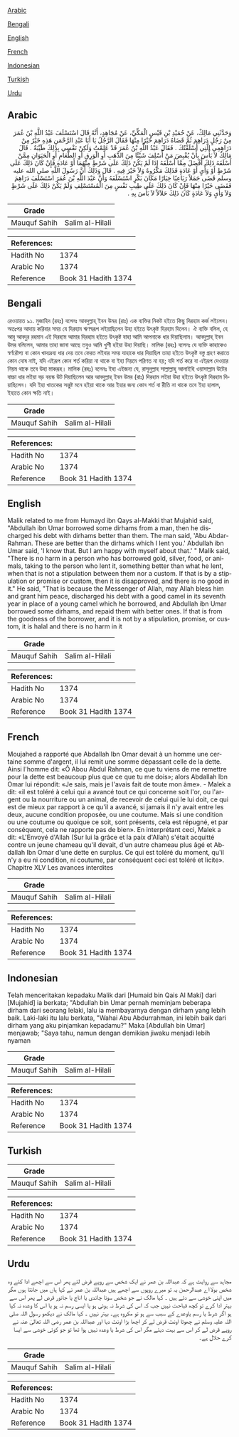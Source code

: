 [Arabic](#arabic)

[Bengali](#bengali)

[English](#english)

[French](#french)

[Indonesian](#indonesian)

[Turkish](#turkish)

[Urdu](#urdu)

## Arabic


<div dir="rtl" lang="ar" style={{fontSize:'larger',backgroundColor:'#f8f9fa',padding:20}}>
وَحَدَّثَنِي مَالِكٌ، عَنْ حُمَيْدِ بْنِ قَيْسٍ الْمَكِّيِّ، عَنْ مُجَاهِدٍ، أَنَّهُ قَالَ اسْتَسْلَفَ عَبْدُ اللَّهِ بْنُ عُمَرَ مِنْ رَجُلٍ دَرَاهِمَ ثُمَّ قَضَاهُ دَرَاهِمَ خَيْرًا مِنْهَا فَقَالَ الرَّجُلُ يَا أَبَا عَبْدِ الرَّحْمَنِ هَذِهِ خَيْرٌ مِنْ دَرَاهِمِي الَّتِي أَسْلَفْتُكَ ‏.‏ فَقَالَ عَبْدُ اللَّهِ بْنُ عُمَرَ قَدْ عَلِمْتُ وَلَكِنْ نَفْسِي بِذَلِكَ طَيِّبَةٌ ‏.‏ قَالَ مَالِكٌ لاَ بَأْسَ بِأَنْ يُقْبِضَ مَنْ أُسْلِفَ شَيْئًا مِنَ الذَّهَبِ أَوِ الْوَرِقِ أَوِ الطَّعَامِ أَوِ الْحَيَوَانِ مِمَّنْ أَسْلَفَهُ ذَلِكَ أَفْضَلَ مِمَّا أَسْلَفَهُ إِذَا لَمْ يَكُنْ ذَلِكَ عَلَى شَرْطٍ مِنْهُمَا أَوْ عَادَةٍ فَإِنْ كَانَ ذَلِكَ عَلَى شَرْطٍ أَوْ وَأْىٍ أَوْ عَادَةٍ فَذَلِكَ مَكْرُوهٌ وَلاَ خَيْرَ فِيهِ ‏.‏ قَالَ وَذَلِكَ أَنَّ رَسُولَ اللَّهِ صلى الله عليه وسلم قَضَى جَمَلاً رَبَاعِيًا خِيَارًا مَكَانَ بَكْرٍ اسْتَسْلَفَهُ وَأَنَّ عَبْدَ اللَّهِ بْنَ عُمَرَ اسْتَسْلَفَ دَرَاهِمَ فَقَضَى خَيْرًا مِنْهَا فَإِنْ كَانَ ذَلِكَ عَلَى طِيبِ نَفْسٍ مِنَ الْمُسْتَسْلِفِ وَلَمْ يَكُنْ ذَلِكَ عَلَى شَرْطٍ وَلاَ وَأْىٍ وَلاَ عَادَةٍ كَانَ ذَلِكَ حَلاَلاً لاَ بَأْسَ بِهِ ‏.‏
</div>
<div style={{backgroundColor:'#f8f9fa',padding:20, marginBottom: 10}}><table> <thead> <tr> <th>Grade</th> <th></th> </tr> </thead> <tbody> <tr><td>Mauquf Sahih</td><td>Salim al-Hilali</td></tr></tbody></table><table> <thead> <tr> <th>References:</th> <th></th> </tr> </thead> <tbody><tr><td>Hadith No</td><td>1374</td></tr><tr><td>Arabic No</td><td>1374</td></tr><tr><td>Reference</td><td>Book 31 Hadith 1374</td></tr></tbody></table></div>

## Bengali


<div dir="ltr" lang="bn" style={{fontSize:'larger',backgroundColor:'#f8f9fa',padding:20}}>
রেওয়ায়ত ৯১. মুজাহিদ (রহঃ) বলেনঃ আবদুল্লাহ্ ইবন উমর (রাঃ) এক ব্যক্তির নিকট হইতে কিছু দিরহাম কর্জ লইলেন। অতঃপর আদায় করিবার সময় যে দিরহাম ঋণস্বরূপ লইয়াছিলেন উহা হইতে উৎকৃষ্ট দিরহাম দিলেন। ঐ ব্যক্তি বলিল, হে আবু আবদুর রহমান এই দিরহাম আমার দিরহাম হইতে উৎকৃষ্ট যাহা আমি আপনাকে ধার দিয়াছিলাম। আবদুল্লাহ্ ইবন উমর বলিলেন, আমার তাহা জানা আছে তবুও আমি খুশী হইয়া উহা দিয়াছি। মালিক (রহঃ) বলেনঃ যে ব্যক্তি কাহাকেও স্বর্ণরৌপ্য বা কোন খাদ্যদ্রব্য ধার দেয় তবে ফেরত লইবার সময় যাহাকে ধার দিয়াছিল তাহা হইতে উৎকৃষ্ট বস্তু গ্রহণ করাতে কোন দোষ নাই, যদি এইরূপ কোন শর্ত করিয়া না থাকে বা ইহা নিয়মে পরিণত না হয়; যদি শর্ত করে বা এইরূপ দেওয়ার নিয়ম থাকে তবে উহা মাকরূহ। মালিক (রহঃ) বলেনঃ ইহা এইজন্য যে, রাসূলুল্লাহ সাল্লাল্লাহু আলাইহি ওয়াসাল্লাম উটের বাচ্চা ধার লইয়া বড় বয়স্ক উট দিয়াছিলেন আর আবদুল্লাহ্ ইবন উমর (রাঃ) দিরহাম লইয়া উহা হইতে উৎকৃষ্ট দিরহাম দিয়াছিলেন। যদি ইহা খাতকের সন্তুষ্ট মনে হইয়া থাকে আর ইহার জন্য কোন শর্ত বা রীতি না থাকে তবে ইহা হালাল, ইহাতে কোন ক্ষতি নাই।
</div>
<div style={{backgroundColor:'#f8f9fa',padding:20, marginBottom: 10}}><table> <thead> <tr> <th>Grade</th> <th></th> </tr> </thead> <tbody> <tr><td>Mauquf Sahih</td><td>Salim al-Hilali</td></tr></tbody></table><table> <thead> <tr> <th>References:</th> <th></th> </tr> </thead> <tbody><tr><td>Hadith No</td><td>1374</td></tr><tr><td>Arabic No</td><td>1374</td></tr><tr><td>Reference</td><td>Book 31 Hadith 1374</td></tr></tbody></table></div>

## English


<div dir="ltr" lang="en" style={{fontSize:'larger',backgroundColor:'#f8f9fa',padding:20}}>
Malik related to me from Humayd ibn Qays al-Makki that Mujahid said, "Abdullah ibn Umar borrowed some dirhams from a man, then he discharged his debt with dirhams better than them. The man said, 'Abu Abdar-Rahman. These are better than the dirhams which I lent you.' Abdullah ibn Umar said, 'I know that. But I am happy with myself about that.' " Malik said, "There is no harm in a person who has borrowed gold, silver, food, or animals, taking to the person who lent it, something better than what he lent, when that is not a stipulation between them nor a custom. If that is by a stipulation or promise or custom, then it is disapproved, and there is no good in it." He said, "That is because the Messenger of Allah, may Allah bless him and grant him peace, discharged his debt with a good camel in its seventh year in place of a young camel which he borrowed, and Abdullah ibn Umar borrowed some dirhams, and repaid them with better ones. If that is from the goodness of the borrower, and it is not by a stipulation, promise, or custom, it is halal and there is no harm in it
</div>
<div style={{backgroundColor:'#f8f9fa',padding:20, marginBottom: 10}}><table> <thead> <tr> <th>Grade</th> <th></th> </tr> </thead> <tbody> <tr><td>Mauquf Sahih</td><td>Salim al-Hilali</td></tr></tbody></table><table> <thead> <tr> <th>References:</th> <th></th> </tr> </thead> <tbody><tr><td>Hadith No</td><td>1374</td></tr><tr><td>Arabic No</td><td>1374</td></tr><tr><td>Reference</td><td>Book 31 Hadith 1374</td></tr></tbody></table></div>

## French


<div dir="ltr" lang="fr" style={{fontSize:'larger',backgroundColor:'#f8f9fa',padding:20}}>
Moujahed a rapporté que Abdallah Ibn Omar devait à un homme une certaine somme d'argent, il lui remit une somme dépassant celle de la dette. Ainsi l'homme dit: «Ô Abou Abdul Rahman, ce que tu viens de me remettre pour la dette est beaucoup plus que ce que tu me dois»; alors Abdallah Ibn Omar lui répondit: «Je sais, mais je l'avais fait de toute mon âme». - Malek a dit: «il est toléré à celui qui a avancé tout ce qui concerne soit l'or, ou l'argent ou la nourriture ou un animal, de recevoir de celui qui le lui doit, ce qui est de mieux par rapport à ce qu'il a avancé, si jamais il n'y avait entre les deux, aucune condition proposée, ou une coutume. Mais si une condition ou une coutume ou quoique ce soit, sont présents, cela est répugné, et par conséquent, cela ne rapporte pas de bien». En interprétant ceci, Malek a dit: «L'Envoyé d'Allah (Sur lui la grâce et la paix d'Allah) s'était acquitté contre un jeune chameau qu'il devait, d'un autre chameau plus âgé et Abdallah Ibn Omar d'une dette en surplus. Ce qui est toléré du moment, qu'il n'y a eu ni condition, ni coutume, par conséquent ceci est toléré et licite». Chapitre XLV Les avances interdites
</div>
<div style={{backgroundColor:'#f8f9fa',padding:20, marginBottom: 10}}><table> <thead> <tr> <th>Grade</th> <th></th> </tr> </thead> <tbody> <tr><td>Mauquf Sahih</td><td>Salim al-Hilali</td></tr></tbody></table><table> <thead> <tr> <th>References:</th> <th></th> </tr> </thead> <tbody><tr><td>Hadith No</td><td>1374</td></tr><tr><td>Arabic No</td><td>1374</td></tr><tr><td>Reference</td><td>Book 31 Hadith 1374</td></tr></tbody></table></div>

## Indonesian


<div dir="ltr" lang="id" style={{fontSize:'larger',backgroundColor:'#f8f9fa',padding:20}}>
Telah menceritakan kepadaku Malik dari [Humaid bin Qais Al Maki] dari [Mujahid] ia berkata; "Abdullah bin Umar pernah meminjam beberapa dirham dari seorang lelaki, lalu ia membayarnya dengan dirham yang lebih baik. Laki-laki itu lalu berkata, "Wahai Abu Abdurrahman, ini lebih baik dari dirham yang aku pinjamkan kepadamu?" Maka [Abdullah bin Umar] menjawab; "Saya tahu, namun dengan demikian jiwaku menjadi lebih nyaman
</div>
<div style={{backgroundColor:'#f8f9fa',padding:20, marginBottom: 10}}><table> <thead> <tr> <th>Grade</th> <th></th> </tr> </thead> <tbody> <tr><td>Mauquf Sahih</td><td>Salim al-Hilali</td></tr></tbody></table><table> <thead> <tr> <th>References:</th> <th></th> </tr> </thead> <tbody><tr><td>Hadith No</td><td>1374</td></tr><tr><td>Arabic No</td><td>1374</td></tr><tr><td>Reference</td><td>Book 31 Hadith 1374</td></tr></tbody></table></div>

## Turkish


<div dir="ltr" lang="tr" style={{fontSize:'larger',backgroundColor:'#f8f9fa',padding:20}}>

</div>
<div style={{backgroundColor:'#f8f9fa',padding:20, marginBottom: 10}}><table> <thead> <tr> <th>Grade</th> <th></th> </tr> </thead> <tbody> <tr><td>Mauquf Sahih</td><td>Salim al-Hilali</td></tr></tbody></table><table> <thead> <tr> <th>References:</th> <th></th> </tr> </thead> <tbody><tr><td>Hadith No</td><td>1374</td></tr><tr><td>Arabic No</td><td>1374</td></tr><tr><td>Reference</td><td>Book 31 Hadith 1374</td></tr></tbody></table></div>

## Urdu


<div dir="rtl" lang="ur" style={{fontSize:'larger',backgroundColor:'#f8f9fa',padding:20}}>
مجاہد سے روایت ہے کہ عبداللہ بن عمر نے ایک شخص سے روپے قرض لئے پھر اس سے اچھے ادا کئے وہ شخص بولا اے عبدالرحمن یہ تو میرے روپوں سے اچھے ہیں عبداللہ بن عمر نے کہا ہاں میں جانتا ہوں مگر میں اپنی خوشی سے دئے ہیں ۔ کہا مالک نے جو شخص سونا چاندی یا اناج یا جانور قرض لے پھر اس سے بہتر ادا کرے تو کچھ قباحت نہیں جب کہ اس کی شرط نہ ہوئی ہو یا ایسی رسم نہ ہو یا اس کا وعدہ نہ کیا ہو اگر شرط یا رسم یاوعدے کے سبب سے ہو تو مکروہ ہے۔ بہتر نہیں ۔ کہا مالک نے دیکھو رسول اللہ صلی اللہ علیہ وسلم نے چھوٹا اونٹ قرض لے کر اچھا بڑا اونٹ دیا اور عبداللہ بن عمر رضی اللہ تعالیٰ عنہ نے روپے قرض لے کر اس سے بہت دیئے مگر اس کی شرط یا وعدہ نہیں ہوا تھا تو جو کوئی خوشی سے ایسا کرے حلال ہے۔
</div>
<div style={{backgroundColor:'#f8f9fa',padding:20, marginBottom: 10}}><table> <thead> <tr> <th>Grade</th> <th></th> </tr> </thead> <tbody> <tr><td>Mauquf Sahih</td><td>Salim al-Hilali</td></tr></tbody></table><table> <thead> <tr> <th>References:</th> <th></th> </tr> </thead> <tbody><tr><td>Hadith No</td><td>1374</td></tr><tr><td>Arabic No</td><td>1374</td></tr><tr><td>Reference</td><td>Book 31 Hadith 1374</td></tr></tbody></table></div>